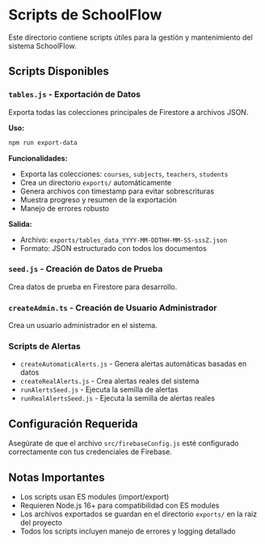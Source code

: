 # Scripts de SchoolFlow

Este directorio contiene scripts útiles para la gestión y mantenimiento del sistema SchoolFlow.

## Scripts Disponibles

### `tables.js` - Exportación de Datos
Exporta todas las colecciones principales de Firestore a archivos JSON.

**Uso:**
```bash
npm run export-data
```

**Funcionalidades:**
- Exporta las colecciones: `courses`, `subjects`, `teachers`, `students`
- Crea un directorio `exports/` automáticamente
- Genera archivos con timestamp para evitar sobrescrituras
- Muestra progreso y resumen de la exportación
- Manejo de errores robusto

**Salida:**
- Archivo: `exports/tables_data_YYYY-MM-DDTHH-MM-SS-sssZ.json`
- Formato: JSON estructurado con todos los documentos

### `seed.js` - Creación de Datos de Prueba
Crea datos de prueba en Firestore para desarrollo.

### `createAdmin.ts` - Creación de Usuario Administrador
Crea un usuario administrador en el sistema.

### Scripts de Alertas
- `createAutomaticAlerts.js` - Genera alertas automáticas basadas en datos
- `createRealAlerts.js` - Crea alertas reales del sistema
- `runAlertsSeed.js` - Ejecuta la semilla de alertas
- `runRealAlertsSeed.js` - Ejecuta la semilla de alertas reales

## Configuración Requerida

Asegúrate de que el archivo `src/firebaseConfig.js` esté configurado correctamente con tus credenciales de Firebase.

## Notas Importantes

- Los scripts usan ES modules (import/export)
- Requieren Node.js 16+ para compatibilidad con ES modules
- Los archivos exportados se guardan en el directorio `exports/` en la raíz del proyecto
- Todos los scripts incluyen manejo de errores y logging detallado 